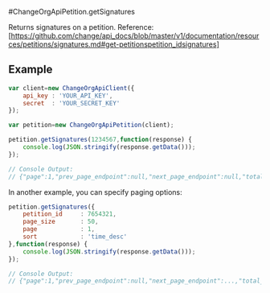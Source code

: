 #ChangeOrgApiPetition.getSignatures

Returns signatures on a petition.
Reference: [https://github.com/change/api_docs/blob/master/v1/documentation/resources/petitions/signatures.md#get-petitionspetition_idsignatures]

Example
------
```javascript
var client=new ChangeOrgApiClient({
	api_key	: 'YOUR_API_KEY',
	secret 	: 'YOUR_SECRET_KEY'
});

var petition=new ChangeOrgApiPetition(client);

petition.getSignatures(1234567,function(response) {
	console.log(JSON.stringify(response.getData()));
});

// Console Output:
// {"page":1,"prev_page_endpoint":null,"next_page_endpoint":null,"total_pages":1,"signature_count":2,"signatures":[...]}
```

In another example, you can specify paging options:

```javascript
petition.getSignatures({
	petition_id 	: 7654321,
	page_size 		: 50,
	page 			: 1,
	sort 			: 'time_desc'
},function(response) {
	console.log(JSON.stringify(response.getData()));
});

// Console Output:
// {"page":1,"prev_page_endpoint":null,"next_page_endpoint":...,"total_pages":2,"signature_count":72,"signatures":[...]}
```